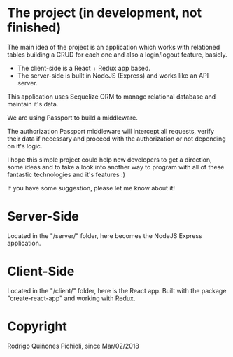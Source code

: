 # The project (in development, not finished)
The main idea of the project is an application which works with relationed tables building a CRUD for each one and also a login/logout feature, basicly.

- The client-side is a React + Redux app based.
- The server-side is built in NodeJS (Express) and works like an API server.

This application uses Sequelize ORM to manage relational database and maintain it's data.

We are using Passport to build a middleware. 

The authorization Passport middleware will intercept all requests, verify their data if necessary and proceed with the authorization or not depending on it's logic.

I hope this simple project could help new developers to get a direction, some ideas and to take a look into another way to program with all of these fantastic technologies and it's features :)

If you have some suggestion, please let me know about it!

# Server-Side
Located in the "/server/" folder, here becomes the NodeJS Express application.

# Client-Side
Located in the "/client/" folder, here is the React app. Built with the package "create-react-app" and working with Redux.

# Copyright
Rodrigo Quiñones Pichioli, since Mar/02/2018
